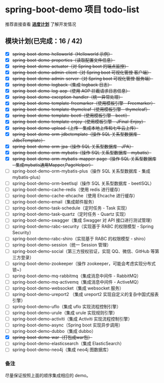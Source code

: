 # spring-boot-demo 项目 todo-list

推荐直接查看 [**进度计划**](https://github.com/xkcoding/spring-boot-demo/projects/1) 了解开发情况

## 模块计划(已完成：16 / 42)

- [x] ~~spring-boot-demo-helloworld（Helloworld 示例）~~
- [x] ~~spring-boot-demo-properties（读取配置文件信息）~~
- [x] ~~spring-boot-demo-actuator（对 Spring boot 的端点监控）~~
- [x] ~~spring-boot-demo-admin-client（对 Spring boot 可视化管控 客户端）~~
- [x] ~~spring-boot-demo-admin-server（对 Spring boot 可视化管控 服务端）~~
- [x] ~~spring-boot-demo-logback（集成 logback 日志）~~
- [x] ~~spring-boot-demo-log-aop（使用 AOP 拦截请求日志信息）~~
- [x] ~~spring-boot-demo-exception-handler（统一异常处理）~~
- [x] ~~spring-boot-demo-template-freemarker（使用模板引擎 - Freemarker）~~
- [x] ~~spring-boot-demo-template-thymeleaf（使用模板引擎 - thymeleaf）~~
- [x] ~~spring-boot-demo-template-beetl（使用模板引擎 - beetl）~~
- [x] ~~spring-boot-demo-template-enjoy（使用模板引擎 - JFinal-Enjoy）~~
- [x] ~~spring-boot-demo-upload（上传 - 集成本地上传和七牛云上传）~~
- [x] ~~spring-boot-demo-orm-jdbctemplate（操作 SQL 关系型数据库 - JdbcTemplate）~~
- [x] ~~spring-boot-demo-orm-jpa（操作 SQL 关系型数据库 - JPA）~~
- [x] ~~spring-boot-demo-orm-mybatis（操作 SQL 关系型数据库 - mybatis）~~
- [x] ~~spring-boot-demo-orm-mybatis-mapper-page（操作 SQL 关系型数据库 - 集成mybatis通用Mapper,PageHelper）~~
- [ ] spring-boot-demo-orm-mybatis-plus（操作 SQL 关系型数据库 - 集成mybatis-plus）
- [ ] spring-boot-demo-orm-beetlsql（操作 SQL 关系型数据库 - beetlSQL）
- [ ] spring-boot-demo-cache-redis（使用 redis 进行缓存）
- [ ] spring-boot-demo-cache-ehcache（使用 Ehcache 进行缓存）
- [ ] spring-boot-demo-email（集成邮件服务）
- [ ] spring-boot-demo-task-schedule（定时任务 - Task 实现）
- [ ] spring-boot-demo-task-quartz（定时任务 - Quartz 实现）
- [ ] spring-boot-demo-swagger（集成 Swagger 对 API 接口进行测试管理）
- [ ] spring-boot-demo-rabc-security（实现基于 RABC 的权限模型 - Spring Security）
- [ ] spring-boot-demo-rabc-shiro（实现基于 RABC 的权限模型 - shiro）
- [ ] spring-boot-demo-session（统一 Session 管理）
- [ ] spring-boot-demo-social（第三方授权验证，实现 QQ、微信、GitHub 等第三方登录）
- [ ] spring-boot-demo-zookeeper（操作 zookeeper，可能会考虑实现分布式锁~）
- [ ] spring-boot-demo-mq-rabbitmq（集成消息中间件 - RabbitMQ）
- [ ] spring-boot-demo-mq-activemq（集成消息中间件 - ActiveMQ）
- [ ] spring-boot-demo-websocket（集成 websocket 服务）
- [ ] spring-boot-demo-ureport2 （集成 ureport2 实现自定义的复杂中国式报表引擎）
- [ ] spring-boot-demo-uflo（集成  uflo 实现流程控制引擎）
- [ ] spring-boot-demo-urule（集成  urule 实现规则引擎）
- [ ] spring-boot-demo-activiti（集成 Activiti 实现流程控制引擎）
- [ ] spring-boot-demo-async（Spring boot 实现异步调用）
- [ ] spring-boot-demo-dubbo（集成 dubbo）
- [x] ~~spring-boot-demo-war（打包成war包）~~
- [ ] spring-boot-demo-elasticsearch（集成 ElasticSearch）
- [ ] spring-boot-demo-neo4j（集成 neo4j 图数据库）

### 备注

尽量保证按照上面的顺序集成相应的 demo。